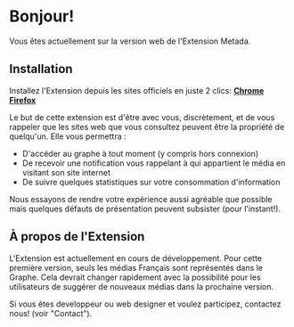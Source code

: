 # Bonjour!

Vous êtes actuellement sur la version web de l'Extension Metada.

## Installation

Installez l'Extension depuis les sites officiels en juste 2 clics: [**Chrome**](https://bit.ly/metadaChrome) [**Firefox**](https://bit.ly/metadaFirefox)


Le but de cette extension est d'être avec vous, discrètement, et de vous rappeler que les sites web que vous consultez peuvent être la propriété de quelqu'un. Elle vous permettra :

* D'accéder au graphe à tout moment (y compris hors connexion)
* De recevoir une notification vous rappelant à qui appartient le média en visitant son site internet
* De suivre quelques statistiques sur votre consommation d'information 

Nous essayons de rendre votre expérience aussi agréable que possible mais quelques défauts de présentation peuvent subsister (pour l'instant!). 


## À propos de l'Extension

L'Extension est actuellement en cours de développement. Pour cette première version, seuls les médias Français sont représentés dans le Graphe. Cela devrait changer rapidement avec la possibilité pour les utilisateurs de suggérer de nouveaux médias dans la prochaine version.

Si vous êtes developpeur ou web designer et voulez participez, contactez nous! (voir "Contact").
